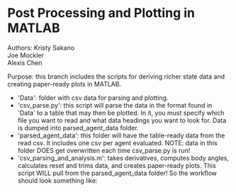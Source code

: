 # Post Processing and Plotting in MATLAB

Authors:
Kristy Sakano   
Joe Mockler  
Alexis Chen  

Purpose: this branch includes the scripts for deriving richer state data and creating paper-ready plots in MATLAB. 
* 'Data': folder with csv data for parsing and plotting. 
* 'csv_parse.py': this script will parse the data in the format found in 'Data' to a table that may then be plotted. In it, you must specify which file you want to read and what data headings you want to look for. Data is dumped into parsed_agent_data folder.
* 'parsed_agent_data': this folder will have the table-ready data from the read csv. It includes one csv per agent evaluated. NOTE: data in this folder DOES get overwritten each time csv_parse.py is run!
* 'csv_parsing_and_analysis.m': takes derivatives, computes body angles, calculates reset and trims data, and creates paper-ready plots. This script WILL pull from the parsed_agent_data folder! So the workflow should look something like:



